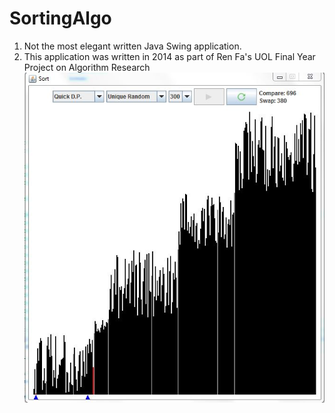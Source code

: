 SortingAlgo
===========

1. Not the most elegant written Java Swing application.
1. This application was written in 2014 as part of Ren Fa's UOL Final Year Project on Algorithm Research
![Screenshot](images/screenshot.JPG?raw=true "Screenshot")